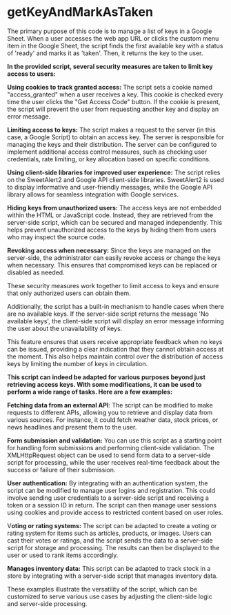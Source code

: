 # getKeyAndMarkAsTaken
The primary purpose of this code is to manage a list of keys in a Google Sheet. When a user accesses the web app URL or clicks the custom menu item in the Google Sheet, the script finds the first available key with a status of 'ready' and marks it as 'taken'. Then, it returns the key to the user.

**In the provided script, several security measures are taken to limit key access to users:**

**Using cookies to track granted access:** The script sets a cookie named "access_granted" when a user receives a key. This cookie is checked every time the user clicks the "Get Access Code" button. If the cookie is present, the script will prevent the user from requesting another key and display an error message.

**Limiting access to keys:** The script makes a request to the server (in this case, a Google Script) to obtain an access key. The server is responsible for managing the keys and their distribution. The server can be configured to implement additional access control measures, such as checking user credentials, rate limiting, or key allocation based on specific conditions.

**Using client-side libraries for improved user experience:** The script relies on the SweetAlert2 and Google API client-side libraries. SweetAlert2 is used to display informative and user-friendly messages, while the Google API library allows for seamless integration with Google services.

**Hiding keys from unauthorized users:** The access keys are not embedded within the HTML or JavaScript code. Instead, they are retrieved from the server-side script, which can be secured and managed independently. This helps prevent unauthorized access to the keys by hiding them from users who may inspect the source code.

**Revoking access when necessary:** Since the keys are managed on the server-side, the administrator can easily revoke access or change the keys when necessary. This ensures that compromised keys can be replaced or disabled as needed.

These security measures work together to limit access to keys and ensure that only authorized users can obtain them.

Additionally, the script has a built-in mechanism to handle cases when there are no available keys. If the server-side script returns the message 'No available keys', the client-side script will display an error message informing the user about the unavailability of keys.

This feature ensures that users receive appropriate feedback when no keys can be issued, providing a clear indication that they cannot obtain access at the moment. This also helps maintain control over the distribution of access keys by limiting the number of keys in circulation.


T**his script can indeed be adapted for various purposes beyond just retrieving access keys. With some modifications, it can be used to perform a wide range of tasks. Here are a few examples:**

**Fetching data from an external API**: The script can be modified to make requests to different APIs, allowing you to retrieve and display data from various sources. For instance, it could fetch weather data, stock prices, or news headlines and present them to the user.

**Form submission and validation:** You can use this script as a starting point for handling form submissions and performing client-side validation. The XMLHttpRequest object can be used to send form data to a server-side script for processing, while the user receives real-time feedback about the success or failure of their submission.

**User authentication:** By integrating with an authentication system, the script can be modified to manage user logins and registration. This could involve sending user credentials to a server-side script and receiving a token or a session ID in return. The script can then manage user sessions using cookies and provide access to restricted content based on user roles.

V**oting or rating systems:** The script can be adapted to create a voting or rating system for items such as articles, products, or images. Users can cast their votes or ratings, and the script sends the data to a server-side script for storage and processing. The results can then be displayed to the user or used to rank items accordingly.

**Manages inventory data:** This script can be adapted to track stock in a store by integrating with a server-side script that manages inventory data. 

These examples illustrate the versatility of the script, which can be customized to serve various use cases by adjusting the client-side logic and server-side processing.
